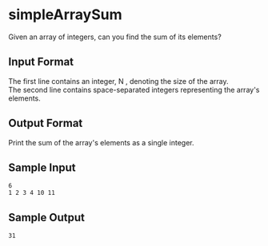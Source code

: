 # simpleArraySum

Given an array of integers, can you find the sum of its elements?

## Input Format
The first line contains an integer, N , denoting the size of the array.<br/>
The second line contains space-separated integers representing the array's elements.

## Output Format
Print the sum of the array's elements as a single integer.

## Sample Input
```
6
1 2 3 4 10 11
```

## Sample Output
```
31
```
